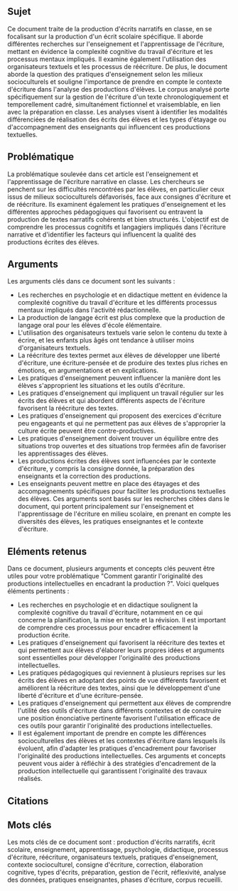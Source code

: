 ## Sujet
Ce document traite de la production d'écrits narratifs en classe, en se focalisant sur la production d'un écrit scolaire spécifique. Il aborde différentes recherches sur l'enseignement et l'apprentissage de l'écriture, mettant en évidence la complexité cognitive du travail d'écriture et les processus mentaux impliqués. Il examine également l'utilisation des organisateurs textuels et les processus de réécriture. De plus, le document aborde la question des pratiques d'enseignement selon les milieux socioculturels et souligne l'importance de prendre en compte le contexte d'écriture dans l'analyse des productions d'élèves. Le corpus analysé porte spécifiquement sur la gestion de l'écriture d'un texte chronologiquement et temporellement cadré, simultanément fictionnel et vraisemblable, en lien avec la préparation en classe. Les analyses visent à identifier les modalités différenciées de réalisation des écrits des élèves et les types d'étayage ou d'accompagnement des enseignants qui influencent ces productions textuelles.
## Problématique
La problématique soulevée dans cet article est l'enseignement et l'apprentissage de l'écriture narrative en classe. Les chercheurs se penchent sur les difficultés rencontrées par les élèves, en particulier ceux issus de milieux socioculturels défavorisés, face aux consignes d'écriture et de réécriture. Ils examinent également les pratiques d'enseignement et les différentes approches pédagogiques qui favorisent ou entravent la production de textes narratifs cohérents et bien structurés. L'objectif est de comprendre les processus cognitifs et langagiers impliqués dans l'écriture narrative et d'identifier les facteurs qui influencent la qualité des productions écrites des élèves.
## Arguments
Les arguments clés dans ce document sont les suivants : 
- Les recherches en psychologie et en didactique mettent en évidence la complexité cognitive du travail d'écriture et les différents processus mentaux impliqués dans l'activité rédactionnelle.
- La production de langage écrit est plus complexe que la production de langage oral pour les élèves d'école élémentaire.
- L'utilisation des organisateurs textuels varie selon le contenu du texte à écrire, et les enfants plus âgés ont tendance à utiliser moins d'organisateurs textuels. 
- La réécriture des textes permet aux élèves de développer une liberté d'écriture, une écriture-pensée et de produire des textes plus riches en émotions, en argumentations et en explications. 
- Les pratiques d'enseignement peuvent influencer la manière dont les élèves s'approprient les situations et les outils d'écriture.
- Les pratiques d'enseignement qui impliquent un travail régulier sur les écrits des élèves et qui abordent différents aspects de l'écriture favorisent la réécriture des textes.
- Les pratiques d'enseignement qui proposent des exercices d'écriture peu engageants et qui ne permettent pas aux élèves de s'approprier la culture écrite peuvent être contre-productives. 
- Les pratiques d'enseignement doivent trouver un équilibre entre des situations trop ouvertes et des situations trop fermées afin de favoriser les apprentissages des élèves.
- Les productions écrites des élèves sont influencées par le contexte d'écriture, y compris la consigne donnée, la préparation des enseignants et la correction des productions. 
- Les enseignants peuvent mettre en place des étayages et des accompagnements spécifiques pour faciliter les productions textuelles des élèves.
Ces arguments sont basés sur les recherches citées dans le document, qui portent principalement sur l'enseignement et l'apprentissage de l'écriture en milieu scolaire, en prenant en compte les diversités des élèves, les pratiques enseignantes et le contexte d'écriture.
## Eléments retenus 
Dans ce document, plusieurs arguments et concepts clés peuvent être utiles pour votre problématique "Comment garantir l'originalité des productions intellectuelles en encadrant la production ?". Voici quelques éléments pertinents :
- Les recherches en psychologie et en didactique soulignent la complexité cognitive du travail d'écriture, notamment en ce qui concerne la planification, la mise en texte et la révision. Il est important de comprendre ces processus pour encadrer efficacement la production écrite.
- Les pratiques d'enseignement qui favorisent la réécriture des textes et qui permettent aux élèves d'élaborer leurs propres idées et arguments sont essentielles pour développer l'originalité des productions intellectuelles.
- Les pratiques pédagogiques qui reviennent à plusieurs reprises sur les écrits des élèves en adoptant des points de vue différents favorisent et améliorent la réécriture des textes, ainsi que le développement d'une liberté d'écriture et d'une écriture-pensée. 
- Les pratiques d'enseignement qui permettent aux élèves de comprendre l'utilité des outils d'écriture dans différents contextes et de construire une position énonciative pertinente favorisent l'utilisation efficace de ces outils pour garantir l'originalité des productions intellectuelles.
- Il est également important de prendre en compte les différences socioculturelles des élèves et les contextes d'écriture dans lesquels ils évoluent, afin d'adapter les pratiques d'encadrement pour favoriser l'originalité des productions intellectuelles. 
Ces arguments et concepts peuvent vous aider à réfléchir à des stratégies d'encadrement de la production intellectuelle qui garantissent l'originalité des travaux réalisés.
## Citations

## Mots clés
Les mots clés de ce document sont : production d'écrits narratifs, écrit scolaire, enseignement, apprentissage, psychologie, didactique, processus d'écriture, réécriture, organisateurs textuels, pratiques d'enseignement, contexte socioculturel, consigne d'écriture, correction, élaboration cognitive, types d'écrits, préparation, gestion de l'écrit, réflexivité, analyse des données, pratiques enseignantes, phases d'écriture, corpus recueilli.